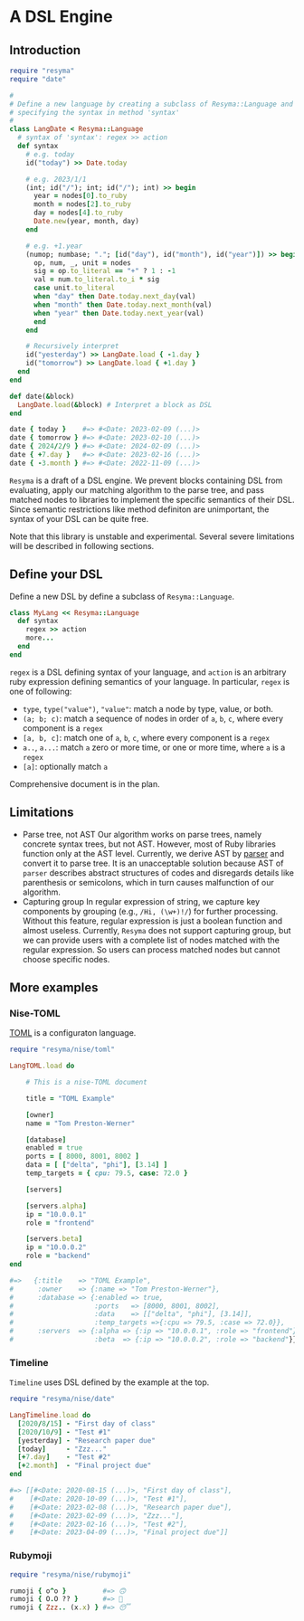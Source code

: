 # A DSL Engine

## Introduction

```ruby
require "resyma"
require "date"

#
# Define a new language by creating a subclass of Resyma::Language and
# specifying the syntax in method 'syntax'
#
class LangDate < Resyma::Language
  # syntax of 'syntax': regex >> action
  def syntax
    # e.g. today
    id("today") >> Date.today

    # e.g. 2023/1/1
    (int; id("/"); int; id("/"); int) >> begin
      year = nodes[0].to_ruby
      month = nodes[2].to_ruby
      day = nodes[4].to_ruby
      Date.new(year, month, day)
    end

    # e.g. +1.year
    (numop; numbase; "."; [id("day"), id("month"), id("year")]) >> begin
      op, num, _, unit = nodes
      sig = op.to_literal == "+" ? 1 : -1
      val = num.to_literal.to_i * sig
      case unit.to_literal
      when "day" then Date.today.next_day(val)
      when "month" then Date.today.next_month(val)
      when "year" then Date.today.next_year(val)
      end
    end

    # Recursively interpret
    id("yesterday") >> LangDate.load { -1.day }
    id("tomorrow") >> LangDate.load { +1.day }
  end
end

def date(&block)
  LangDate.load(&block) # Interpret a block as DSL
end

date { today }    #=> #<Date: 2023-02-09 (...)>
date { tomorrow } #=> #<Date: 2023-02-10 (...)>
date { 2024/2/9 } #=> #<Date: 2024-02-09 (...)>
date { +7.day }   #=> #<Date: 2023-02-16 (...)>
date { -3.month } #=> #<Date: 2022-11-09 (...)>
```

`Resyma` is a draft of a DSL engine. We prevent blocks containing DSL from evaluating, apply our matching algorithm to the parse tree, and pass matched nodes to libraries to implement the specific semantics of their DSL. Since semantic restrictions like method definiton are unimportant, the syntax of your DSL can be quite free.

Note that this library is unstable and experimental. Several severe limitations will be described in following sections.

## Define your DSL

Define a new DSL by define a subclass of `Resyma::Language`.

```ruby
class MyLang << Resyma::Language
  def syntax
    regex >> action
    more...
  end
end
```

`regex` is a DSL defining syntax of your language, and `action` is an arbitrary ruby expression defining semantics of your language. In particular, `regex` is one of following:

- `type`, `type("value")`, `"value"`: match a node by type, value, or both.
- `(a; b; c)`: match a sequence of nodes in order of `a`, `b`, `c`, where every component is a `regex`
- `[a, b, c]`: match one of `a`, `b`, `c`, where every component is a `regex`
- `a..`, `a...`: match `a` zero or more time, or one or more time, where `a` is a `regex`
- `[a]`: optionally match `a`

Comprehensive document is in the plan.

## Limitations

- Parse tree, not AST
  Our algorithm works on parse trees, namely concrete syntax trees, but not AST. However, most of Ruby libraries function only at the AST level. Currently, we derive AST by [parser](https://github.com/whitequark/parser) and convert it to parse tree. It is an unacceptable solution because AST of `parser` describes abstract structures of codes and disregards details like parenthesis or semicolons, which in turn causes malfunction of our algorithm.
- Capturing group
  In regular expression of string, we capture key components by grouping (e.g., `/Hi, (\w+)!/`) for further processing. Without this feature, regular expression is just a boolean function and almost useless. Currently, `Resyma` does not support capturing group, but we can provide users with a complete list of nodes matched with the regular expression. So users can process matched nodes but cannot choose specific nodes.

## More examples

### Nise-TOML

[TOML](https://toml.io/en/) is a configuraton language.

```ruby
require "resyma/nise/toml"

LangTOML.load do

    # This is a nise-TOML document

    title = "TOML Example"

    [owner]
    name = "Tom Preston-Werner"

    [database]
    enabled = true
    ports = [ 8000, 8001, 8002 ]
    data = [ ["delta", "phi"], [3.14] ]
    temp_targets = { cpu: 79.5, case: 72.0 }

    [servers]

    [servers.alpha]
    ip = "10.0.0.1"
    role = "frontend"

    [servers.beta]
    ip = "10.0.0.2"
    role = "backend"
end

#=>   {:title    => "TOML Example",
#      :owner    => {:name => "Tom Preston-Werner"},
#      :database => {:enabled => true,
#                    :ports   => [8000, 8001, 8002],
#                    :data    => [["delta", "phi"], [3.14]],
#                    :temp_targets =>{:cpu => 79.5, :case => 72.0}},
#      :servers  => {:alpha => {:ip => "10.0.0.1", :role => "frontend"},
#                    :beta  => {:ip => "10.0.0.2", :role => "backend"}}}
```

### Timeline

`Timeline` uses DSL defined by the example at the top.

```ruby
require "resyma/nise/date"

LangTimeline.load do
  [2020/8/15] - "First day of class"
  [2020/10/9] - "Test #1"
  [yesterday] - "Research paper due"
  [today]     - "Zzz..."
  [+7.day]    - "Test #2"
  [+2.month]  - "Final project due"
end

#=> [[#<Date: 2020-08-15 (...)>, "First day of class"],
#    [#<Date: 2020-10-09 (...)>, "Test #1"],
#    [#<Date: 2023-02-08 (...)>, "Research paper due"],
#    [#<Date: 2023-02-09 (...)>, "Zzz..."],
#    [#<Date: 2023-02-16 (...)>, "Test #2"],
#    [#<Date: 2023-04-09 (...)>, "Final project due"]]
```

### Rubymoji

```ruby
require "resyma/nise/rubymoji"

rumoji { o^o }         #=> 🙃
rumoji { O.O ?? }      #=> 🤔
rumoji { Zzz.. (x.x) } #=> 😴
```